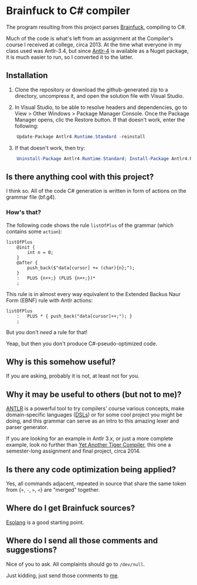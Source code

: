 Brainfuck to C# compiler
========================

The program resulting from this project parses [Brainfuck](https://en.wikipedia.org/wiki/Brainfuck), compiling to C#.

Much of the code is what's left from an assignment at the Compiler's course I received at college, circa 2013. At the time what everyone in my class used was Antlr-3.4, but since [Antlr-4](https://github.com/antlr/antlr4) is available as a Nuget package, it is much easier to run, so I converted it to the latter.

Installation
------------

1. Clone the repository or download the github-generated zip to a directory, uncompress it, and open the solution file with Visual Studio.

2. In Visual Studio, to be able to resolve headers and dependencies, go to View > Other Windows > Package Manager Console. Once the Package Manager opens, clic the Restore button. If that doesn't work, enter the following:

```PowerShell
    Update-Package Antlr4.Runtime.Standard -reinstall
```

3. If that doesn't work, then try:
```PowerShell
    Uninstall-Package Antlr4.Runtime.Standard; Install-Package Antlr4.Runtime.Standard
```

Is there anything cool with this project?
-----------------------------------------
I think so. All of the code C# generation is written in form of actions on the grammar file (bf.g4).

### How's that? 
The following code shows the rule `listOfPlus` of the grammar (which contains some `action`):

```antlr-csharp
listOfPlus
    @init {
        int n = 0;
    }
    @after {
        push_back($"data[cursor] += (char){n};");
    }
    :   PLUS {n++;} (PLUS {n++;})*
    ;

```
This rule is in almost every way equivalent to the Extended Backus Naur Form (EBNF) rule with Antlr actions:

```antlr-csharp
listOfPlus
    :   PLUS * { push_back("data[cursor]++;"); }
    ;
```
But you don't *need* a rule for that!

Yeap, but then you don't produce C#-pseudo-optimized code.

Why is this somehow useful?
---------------------------
If you are asking, probably it is not, at least not for you.

Why it may be useful to others (but not to me)?
-----------------------------------------------
[ANTLR](http://www.antlr.org/) is a powerful tool to try compilers' course various concepts, make domain-specific languages ([DSLs](https://en.wikipedia.org/wiki/Domain-specific_language)) or for some cool project you might be doing, and this grammar can serve as an intro to this amazing lexer and parser generator.

If you are looking for an example in Antlr 3.x, or just a more complete example, look no further than [Yet Another Tiger Compiler](https://github.com/jksware/yatc), this one a semester-long assignment and final project, circa 2014.

Is there any code optimization being applied?
---------------------------------------------
Yes, all commands adjacent, repeated in source that share the same token from {`+`, `-`, `>`, `<`} are "merged" together.

Where do I get Brainfuck sources?
---------------------------------
[Esolang](https://esolangs.org/wiki/Brainfuck) is a good starting point.

Where do I send all those comments and suggestions?
---------------------------------------------------
Nice of you to ask. All complaints should go to `/dev/null`.

Just kidding, just send those comments to [me](mailto:jksware@gmail.com).